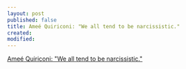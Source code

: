 ```yaml
---
layout: post
published: false
title: Ameé Quiriconi: "We all tend to be narcissistic."
created: 
modified: 
---
```


[Ameé Quiriconi: "We all tend to be narcissistic."](https://www.patreon.com/posts/49064168/)


